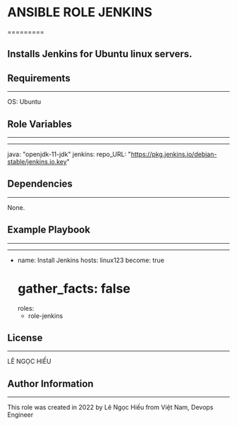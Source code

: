 # ANSIBLE ROLE JENKINS
=========

## Installs Jenkins for Ubuntu linux servers.

## Requirements
------------
OS: Ubuntu

## Role Variables
--------------

--- 
java: "openjdk-11-jdk"
jenkins: 
  repo_URL: "https://pkg.jenkins.io/debian-stable/jenkins.io.key"

## Dependencies
------------
None.

## Example Playbook
----------------

---
- name: Install Jenkins
  hosts: linux123
  become: true 
  # gather_facts: false 
  roles:
    - role-jenkins
    
## License
-------
LÊ NGỌC HIẾU

## Author Information
------------------

This role was created in 2022 by Lê Ngọc Hiếu from Việt Nam, Devops Engineer

